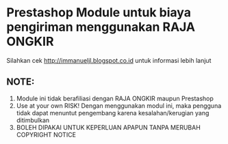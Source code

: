 # Prestashop Module untuk biaya pengiriman menggunakan RAJA ONGKIR

Silahkan cek http://immanueljl.blogspot.co.id untuk informasi lebih lanjut

## NOTE:
1. Module ini tidak berafiliasi dengan RAJA ONGKIR maupun Prestashop
2. Use at your own RISK! Dengan menggunakan modul ini, maka pengguna tidak dapat menuntut pengembang karena kesalahan/kerugian yang ditimbulkan
3. BOLEH DIPAKAI UNTUK KEPERLUAN APAPUN TANPA MERUBAH COPYRIGHT NOTICE

